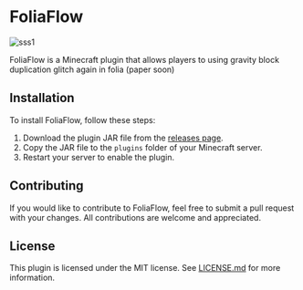# FoliaFlow
![sss1](https://user-images.githubusercontent.com/125941391/231678608-9762d384-dc3a-440c-a4eb-3340cb39a3e3.png)

FoliaFlow is a Minecraft plugin that allows players to using gravity block duplication glitch again in folia (paper soon)

## Installation

To install FoliaFlow, follow these steps:

1. Download the plugin JAR file from the [releases page](https://github.com/Hynse/FoliaFlow/releases).
2. Copy the JAR file to the `plugins` folder of your Minecraft server.
3. Restart your server to enable the plugin.

## Contributing

If you would like to contribute to FoliaFlow, feel free to submit a pull request with your changes. All contributions are welcome and appreciated.

## License

This plugin is licensed under the MIT license. See [LICENSE.md](https://github.com/Hynse/FoliaFlow/blob/master/LICENSE.md) for more information.
